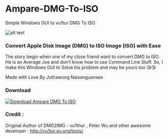 # Ampare-DMG-To-ISO
Simple Windows GUI to vu1tur DMG To ISO


![alt text](https://i.imgur.com/cVJlGwy.jpg "Ampare DMG To ISO")

### Convert Apple Disk Image (DMG) to ISO Image (ISO) with Ease

The story begin when one of my close friend want to convert DMG to ISO. He is an Average Joe and don't know how to use Command Line Stuff. So, I make this Windows GUI to Solve his problem and may be yours too :kissing_heart::kissing_heart:


Made with Love By Juthawong Naisanguansee 

### Download
[![Download Ampare DMG To ISO](https://a.fsdn.com/con/app/sf-download-button)](https://sourceforge.net/projects/ampare-dmg-to-iso/files/latest/download)

### Credit :

Original Author of DMG2IMG - vu1thur , Peter Wu and other awesome developer :
http://vu1tur.eu.org/tools/
